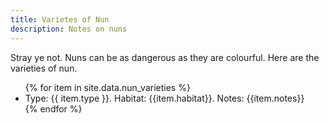 ```yaml
---
title: Varietes of Nun
description: Notes on nuns
---
```


Stray ye not. Nuns can be as dangerous as they are colourful. Here are the varieties of nun.

<ul>
{% for item in site.data.nun_varieties %}
  <li>
    Type: {{ item.type }}. Habitat: {{item.habitat}}. Notes: {{item.notes}}
  </li>
{% endfor %}
</ul>

